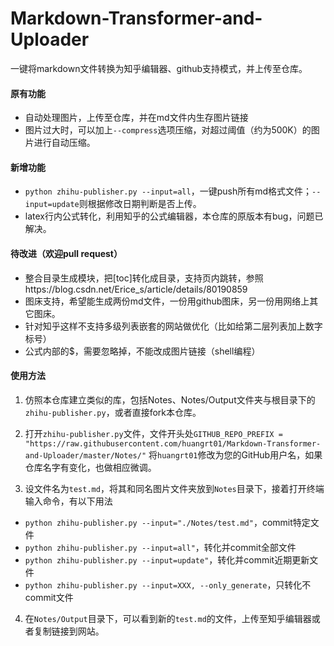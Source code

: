 # Markdown-Transformer-and-Uploader

一键将markdown文件转换为知乎编辑器、github支持模式，并上传至仓库。

#### 原有功能
* 自动处理图片，上传至仓库，并在md文件内生存图片链接
* 图片过大时，可以加上`--compress`选项压缩，对超过阈值（约为500K）的图片进行自动压缩。

#### 新增功能
* `python zhihu-publisher.py --input=all`，一键push所有md格式文件；`--input=update`则根据修改日期判断是否上传。
* latex行内公式转化，利用知乎的公式编辑器，本仓库的原版本有bug，问题已解决。

#### 待改进（欢迎pull request）

* 整合目录生成模块，把[toc]转化成目录，支持页内跳转，参照https://blog.csdn.net/Erice_s/article/details/80190859
* 图床支持，希望能生成两份md文件，一份用github图床，另一份用网络上其它图床。
* 针对知乎这样不支持多级列表嵌套的网站做优化（比如给第二层列表加上数字标号）
* 公式内部的\$，需要忽略掉，不能改成图片链接（shell编程）

#### 使用方法

1. 仿照本仓库建立类似的库，包括Notes、Notes/Output文件夹与根目录下的`zhihu-publisher.py`，或者直接fork本仓库。

2. 打开`zhihu-publisher.py`文件，文件开头处`GITHUB_REPO_PREFIX = "https://raw.githubusercontent.com/huangrt01/Markdown-Transformer-and-Uploader/master/Notes/"` 将`huangrt01`修改为您的GitHub用户名，如果仓库名字有变化，也做相应微调。

3. 设文件名为`test.md`，将其和同名图片文件夹放到`Notes`目录下，接着打开终端输入命令，有以下用法

  * `python zhihu-publisher.py --input="./Notes/test.md"`，commit特定文件
  * `python zhihu-publisher.py --input=all"`，转化并commit全部文件
  * `python zhihu-publisher.py --input=update"`，转化并commit近期更新文件
  * `python zhihu-publisher.py --input=XXX, --only_generate`，只转化不commit文件

4. 在`Notes/Output`目录下，可以看到新的`test.md`的文件，上传至知乎编辑器或者复制链接到网站。

